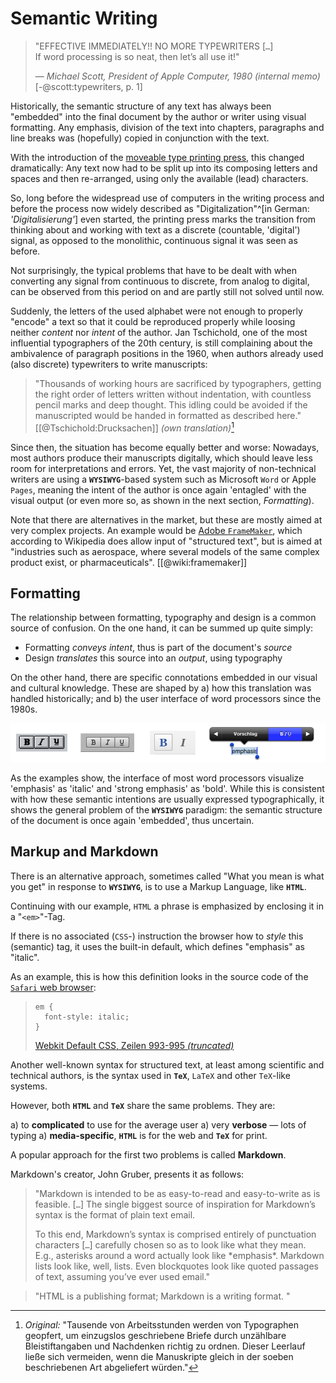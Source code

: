 
<!-- 

narative: 
- we need structured text. 
- html and latex are too hard
 and media-specific!
- ok, then markdown
  - from web
  - extensions for elements
- publication structure: papermill config

- semantic vs. style 

-->


# Semantic Writing


> "EFFECTIVE IMMEDIATELY!! NO MORE TYPEWRITERS [`…`] \
> If word processing is so neat, then let’s all use it!"
> 
> — *Michael Scott, President of Apple Computer, 1980 (internal memo)* [-@scott:typewriters, p. 1]


Historically, the semantic structure of any text has always been "embedded" into the final document by the author or writer using visual formatting. 
Any emphasis, division of the text into chapters, paragraphs and line breaks was (hopefully) copied in conjunction with the text.

With the introduction of the [moveable type printing press](https://en.wikipedia.org/wiki/Movable_type), this changed dramatically:
Any text now had to be split up into its composing letters and spaces and then re-arranged, using only the available (lead) characters.

So, long before the widespread use of computers in the writing process and before the process now widely described as "Digitalization"^[in German: *'Digitalisierung'*] even started,
the printing press marks the transition from thinking about and working with text as a discrete (countable, 'digital') signal, 
as opposed to the monolithic, continuous signal it was seen as before.

Not surprisingly, the typical problems that have to be dealt with when converting any signal from continuous to discrete, from analog to digital, can be observed from this period on and are partly still not solved until now.

Suddenly, the letters of the used alphabet were not enough to properly "encode" a text so that it could be reproduced properly while loosing neither *content* nor *intent* of the author. Jan Tschichold, one of the most influential typographers of the 20th century, is still complaining about the ambivalence of paragraph positions in the 1960, when authors already used (also discrete) typewriters to write manuscripts:

> "Thousands of working hours are sacrificed by typographers,
> getting the right order of letters written without indentation,
> with countless pencil marks and deep thought.
> This idling could be avoided if the manuscripted would be
> handed in formatted as described here." [[@Tschichold:Drucksachen]] *(own translation)*[^fn-tschicholdparagraphs]

[^fn-tschicholdparagraphs]: *Original:* "Tausende von Arbeitsstunden werden von Typographen geopfert, 
um einzugslos geschriebene Briefe durch unzählbare Bleistiftangaben
und Nachdenken richtig zu ordnen.
Dieser Leerlauf ließe sich vermeiden, wenn die Manuskripte gleich
in der soeben beschriebenen Art abgeliefert würden."


Since then, the situation has become equally better and worse: 
Nowadays, most authors produce their manuscripts digitally, which should leave less room for interpretations and errors.
Yet, the vast majority of non-technical writers are using a **`WYSIWYG`**-based system such as Microsoft `Word` or Apple `Pages`, meaning the intent of the author is once again 'entagled' with the visual output (or even more so, as shown in the next section, *Formatting*).

Note that there are alternatives in the market, but these are mostly aimed at very complex projects.
An example would be [Adobe `FrameMaker`](https://en.wikipedia.org/wiki/Adobe_Framemaker), which according to Wikipedia does allow input of "structured text", but is aimed at "industries such as aerospace, where several models of the same complex product exist, or pharmaceuticals". [[@wiki:framemaker]]


## Formatting

<!-- narrative:
- historic connotations - traditional way to stylize intend (partly cause of the confusion)
- ex: the intent is *emphasize*
   - the "default" style is an *italic* font variant
   - historically also underlining has been used
   - in a web browser, this can be taken quite literally: -->

The relationship between formatting, typography and design 
is a common source of confusion. 
On the one hand, it can be summed up quite simply:

* Formatting *conveys intent*, thus is part of the document's *source*
* Design *translates* this source into an *output*, using typography

On the other hand, there are specific connotations embedded in our visual and cultural knowledge.
These are shaped by a) how this translation was handled historically; and b) the user interface of word processors since the 1980s.

![Bold/Italic buttons. From left to right: Microsoft Word 2.0 (1989); Apple Pages (2009); WordPress (2012); Apple iOS 6 (2012) ](../_images/bold-italic-buttons.png)

As the examples show, the interface of most word processors visualize 'emphasis' as 'italic' and 'strong emphasis' as 'bold'.
While this is consistent with how these semantic intentions are usually expressed typographically, 
it shows the general problem of the **`WYSIWYG`** paradigm: 
the semantic structure of the document is once again 'embedded', thus uncertain.


## Markup and Markdown

There is an alternative approach, sometimes called "What you mean is what you get" in response to **`WYSIWYG`**, 
is to use a Markup Language, like **`HTML`**.
   
Continuing with our example, `HTML` a phrase is emphasized by enclosing it in a "`<em>`"-Tag.

If there is no associated (`CSS`-) instruction the browser how to *style* this (semantic) tag, it uses the built-in default, which defines "emphasis" as "italic".

As an example, this is how this definition looks in the source code of the [`Safari` web browser](http://apple.com/safari):

> ```
> em {
>   font-style: italic;
> }
> ``` 
> 
> [Webkit Default CSS, Zeilen 993-995 *(truncated)*](https://github.com/WebKit/webkit/blob/453a7eab8e40608be3cbcf29c59137606f1bf4d7/Source/WebCore/css/html.css#L993-L995)


Another well-known syntax for structured text, at least among scientific and technical authors, is the syntax used in **`TeX`**, `LaTeX` and other `TeX`-like systems. 

However, both **`HTML`** and **`TeX`** share the same problems. They are: 

a) to **complicated** to use for the average user
a) very **verbose** — lots of typing 
a) **media-specific**, **`HTML`** is for the web and  **`TeX`** for print.

A popular approach for the first two problems is called **Markdown**. 

Markdown's creator, John Gruber, presents it as follows:

> "Markdown is intended to be as easy-to-read and easy-to-write as is feasible. [`…`] 
> The single biggest source of inspiration for Markdown’s syntax is the format of plain text email.
> 
> To this end, Markdown’s syntax is comprised entirely of punctuation characters [`…`] carefully chosen so as to look like what they mean. 
> E.g., asterisks around a word actually look like \*emphasis\*. Markdown lists look like, well, lists. Even blockquotes look like quoted passages of text, assuming you’ve ever used email."

> "HTML is a publishing format; Markdown is a writing format. "
